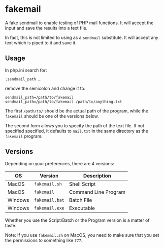 # fakemail


A fake sendmail to enable testing of PHP mail functions. It will accept the input and save the results into a text file.

In fact, this is not limited to using as a `sendmail` substitute. It will accept any text which is piped to it and save it.

##	Usage

In php.ini search for:

`;sendmail_path …`

remove the semicolon and change it to:

`sendmail_path=/path/to/fakemail`  
`sendmail_path=/path/to/fakemail /path/to/anything.txt`

The first `/path/to/` should be the actual path of the program, while the `fakemail` should be one of the versions below.

The second form allows you to specify the path of the text file. If not specified specified, it defaults to `mail.txt` in the same directory as the `fakemail` program.

##	Versions

Depending on your preferences, there are 4 versions:

| OS      | Version         | Description          |
|---------|-----------------|----------------------|
| MacOS   | `fakemail.sh`   | Shell Script         |
| MacOS   | `fakemail`      | Command Line Program |
| Windows | `fakemail.bat`  | Batch File           |
| Windows | `fakemail.exe`  | Executable           |

Whether you use the Script/Batch or the Program version is a matter of taste.

Note: If you use `fakemail.sh` on MacOS, you need to make sure that you set the permissions to something like `777`.
